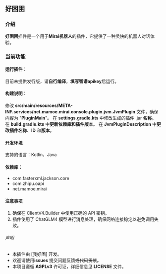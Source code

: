 ## **好困困**

### 介绍

**好困困**插件是一个用于**Mirai机器人**的插件，它提供了一种灵快的机器人对话体验。

### 当前功能

#### 运行插件：
目前未提供发行版，请**自行编译**，**填写智谱apikey**后运行。

#### 构建说明：

修改 **src/main/resources/META-INF.services/net.mamoe.mirai.console.plugin.jvm.JvmPlugin** 文件，确保内容为 "**PluginMain**"。
在 **settings.gradle.kts** 中修改生成的插件 .jar **名称**。
在 **build.gradle.kts** 中**更新依赖库和插件版本**。
在 **JvmPluginDescription** 中**更改插件名称**、**ID** 和**版本**。


#### 开发环境

支持的语言：Kotlin，Java

#### 依赖库：
* com.fasterxml.jackson.core
* com.zhipu.oapi
* net.mamoe.mirai

#### 注意事项

1. 确保在 ClientV4.Builder 中使用正确的 API 密钥。
2. 插件使用了 ChatGLM4 模型进行消息处理，确保网络连接稳定以避免调用失败。


###### 声明

* 本插件由 [我好困] 开发。
* 欢迎请使用**issues** 提交问题反馈~~或代码贡献~~。
* 本项目遵循 **AGPLv3** 许可证，详细信息见 **LICENSE** 文件。